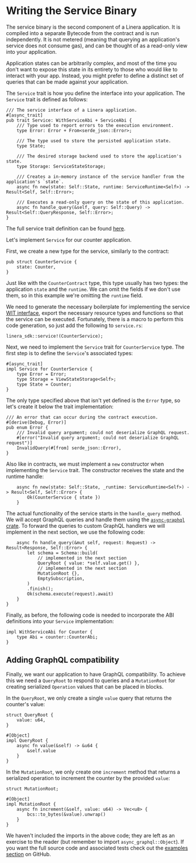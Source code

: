 # Writing the Service Binary

The service binary is the second component of a Linera application. It is
compiled into a separate Bytecode from the contract and is run independently. It
is not metered (meaning that querying an application's service does not consume
gas), and can be thought of as a read-only view into your application.

Application states can be arbitrarily complex, and most of the time you don't
want to expose this state in its entirety to those who would like to interact
with your app. Instead, you might prefer to define a distinct set of queries
that can be made against your application.

The `Service` trait is how you define the interface into your application. The
`Service` trait is defined as follows:

```rust,ignore
/// The service interface of a Linera application.
#[async_trait]
pub trait Service: WithServiceAbi + ServiceAbi {
    /// Type used to report errors to the execution environment.
    type Error: Error + From<serde_json::Error>;

    /// The type used to store the persisted application state.
    type State;

    /// The desired storage backend used to store the application's state.
    type Storage: ServiceStateStorage;

    /// Creates a in-memory instance of the service handler from the application's `state`.
    async fn new(state: Self::State, runtime: ServiceRuntime<Self>) -> Result<Self, Self::Error>;

    /// Executes a read-only query on the state of this application.
    async fn handle_query(&self, query: Self::Query) -> Result<Self::QueryResponse, Self::Error>;
}
```

The full service trait definition can be found
[here](https://github.com/linera-io/linera-protocol/blob/main/linera-sdk/src/lib.rs).

Let's implement `Service` for our counter application.

First, we create a new type for the service, similarly to the contract:

```rust,ignore
pub struct CounterService {
    state: Counter,
}
```

Just like with the `CounterContract` type, this type usually has two types: the
application `state` and the `runtime`. We can omit the fields if we don't use
them, so in this example we're omitting the `runtime` field.

We need to generate the necessary boilerplate for implementing the service
[WIT interface](https://component-model.bytecodealliance.org/design/wit.html),
export the necessary resource types and functions so that the service can be
executed. Fortunately, there is a macro to perform this code generation, so
just add the following to `service.rs`:

```rust,ignore
linera_sdk::service!(CounterService);
```

Next, we need to implement the `Service` trait for `CounterService` type. The
first step is to define the `Service`'s associated types:

```rust,ignore
#[async_trait]
impl Service for CounterService {
    type Error = Error;
    type Storage = ViewStateStorage<Self>;
    type State = Counter;
}
```

The only type specified above that isn't yet defined is the `Error` type, so
let's create it below the trait implementation:

```rust,ignore
/// An error that can occur during the contract execution.
#[derive(Debug, Error)]
pub enum Error {
    /// Invalid query argument; could not deserialize GraphQL request.
    #[error("Invalid query argument; could not deserialize GraphQL request")]
    InvalidQuery(#[from] serde_json::Error),
}
```

Also like in contracts, we must implement a `new` constructor when implementing
the `Service` trait. The constructor receives the state and the runtime handle:

```rust,ignore
    async fn new(state: Self::State, _runtime: ServiceRuntime<Self>) -> Result<Self, Self::Error> {
        Ok(CounterService { state })
    }
```

The actual functionality of the service starts in the `handle_query` method. We
will accept GraphQL queries and handle them using the
[`async-graphql` crate](https://github.com/async-graphql/async-graphql). To
forward the queries to custom GraphQL handlers we will implement in the next
section, we use the following code:

```rust,ignore
    async fn handle_query(&mut self, request: Request) -> Result<Response, Self::Error> {
        let schema = Schema::build(
            // implemented in the next section
            QueryRoot { value: *self.value.get() },
            // implemented in the next section
            MutationRoot {},
            EmptySubscription,
        )
        .finish();
        Ok(schema.execute(request).await)
    }
}
```

Finally, as before, the following code is needed to incorporate the ABI
definitions into your `Service` implementation:

```rust,ignore
impl WithServiceAbi for Counter {
    type Abi = counter::CounterAbi;
}
```

## Adding GraphQL compatibility

Finally, we want our application to have GraphQL compatibility. To achieve this
we need a `QueryRoot` to respond to queries and a `MutationRoot` for creating
serialized `Operation` values that can be placed in blocks.

In the `QueryRoot`, we only create a single `value` query that returns the
counter's value:

```rust,ignore
struct QueryRoot {
    value: u64,
}

#[Object]
impl QueryRoot {
    async fn value(&self) -> &u64 {
        &self.value
    }
}
```

In the `MutationRoot`, we only create one `increment` method that returns a
serialized operation to increment the counter by the provided `value`:

```rust,ignore
struct MutationRoot;

#[Object]
impl MutationRoot {
    async fn increment(&self, value: u64) -> Vec<u8> {
        bcs::to_bytes(&value).unwrap()
    }
}
```

We haven't included the imports in the above code; they are left as an exercise
to the reader (but remember to import `async_graphql::Object`). If you want the
full source code and associated tests check out the
[examples section](https://github.com/linera-io/linera-protocol/blob/main/examples/counter/src/service.rs)
on GitHub.
